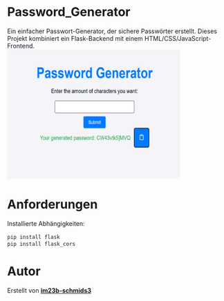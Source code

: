 # Password_Generator
Ein einfacher Passwort-Generator, der sichere Passwörter erstellt. Dieses Projekt kombiniert ein Flask-Backend mit einem HTML/CSS/JavaScript-Frontend. <br>
<img src="Images/png_2_password_generator.png" alt="image" width="400" height="300" />
# Anforderungen
Installierte Abhängigkeiten:
```
pip install flask
pip install flask_cors
```
# Autor
Erstellt von **[im23b-schmids3](https://github.com/im23b-schmids3)**
